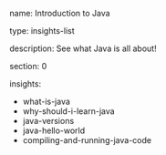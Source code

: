 name: Introduction to Java

type: insights-list

description: See what Java is all about!

section: 0

insights:
  - what-is-java
  - why-should-i-learn-java
  - java-versions
  - java-hello-world
  - compiling-and-running-java-code
